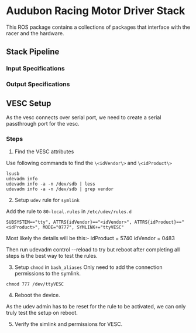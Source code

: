 # Audubon Racing Motor Driver Stack

This ROS package contains a collections of packages that interface with the racer and the hardware.


## Stack Pipeline
### Input Specifications

### Output Specifications

## VESC Setup

As the vesc connects over serial port, we need to create a serial passthrough port for the vesc.

### Steps

1. Find the VESC attributes

Use following commands to find the `\<idVendor\>` and `\<idProduct\>`

```console
lsusb
udevadm info
udevadm info -a -n /dev/sdb | less
udevadm info -a -n /dev/sdb | grep vendor
```

2. Setup `udev` rule for `symlink`

Add the rule to `80-local.rules` in `/etc/udev/rules.d`

```console
SUBSYSTEM=="tty", ATTRS{idVendor}=="<idVendor>", ATTRS{idProduct}=="<idProduct>", MODE="0777", SYMLINK+="ttyVESC"
```

Most likely the details will be this:-
    idProduct = 5740
    idVendor = 0483

Then run udevadm control --reload to try but reboot after completing all steps is the best way to test the rules.

3. Setup `chmod` in `bash_aliases`
Only need to add the connection permissions to the symlink.

```console
chmod 777 /dev/ttyVESC
```

4. Reboot the device.

As the udev admin has to be reset for the rule to be activated, we can only truly test the setup on reboot.

5. Verify the simlink and permissions for VESC.